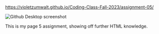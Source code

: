  https://violetzumwalt.github.io/Coding-Class-Fall-2023/assignment-05/
 
 <img src ="../images/github desktop.png" alt = "Github Desktop screenshot">

 This is my page 5 assignment, showing off further HTML knowledge.